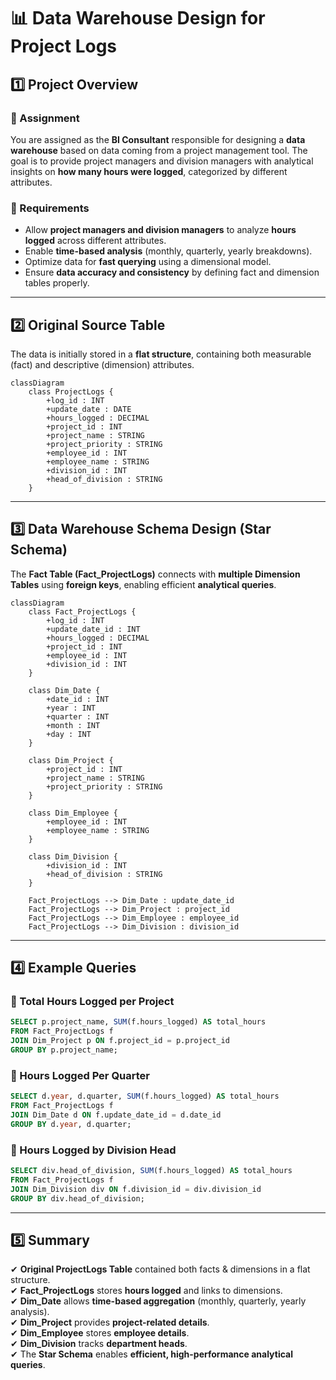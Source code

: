 # **📊 Data Warehouse Design for Project Logs**

## **1️⃣ Project Overview**

### **📝 Assignment**

You are assigned as the **BI Consultant** responsible for designing a **data warehouse** based on data coming from a project management tool. The goal is to provide project managers and division managers with analytical insights on **how many hours were logged**, categorized by different attributes.

### **🎯 Requirements**

- Allow **project managers and division managers** to analyze **hours logged** across different attributes.
- Enable **time-based analysis** (monthly, quarterly, yearly breakdowns).
- Optimize data for **fast querying** using a dimensional model.
- Ensure **data accuracy and consistency** by defining fact and dimension tables properly.

---

## **2️⃣ Original Source Table**

The data is initially stored in a **flat structure**, containing both measurable (fact) and descriptive (dimension) attributes.

```mermaid
classDiagram
    class ProjectLogs {
        +log_id : INT
        +update_date : DATE
        +hours_logged : DECIMAL
        +project_id : INT
        +project_name : STRING
        +project_priority : STRING
        +employee_id : INT
        +employee_name : STRING
        +division_id : INT
        +head_of_division : STRING
    }
```

---

## **3️⃣ Data Warehouse Schema Design (Star Schema)**

The **Fact Table (Fact_ProjectLogs)** connects with **multiple Dimension Tables** using **foreign keys**, enabling efficient **analytical queries**.

```mermaid
classDiagram
    class Fact_ProjectLogs {
        +log_id : INT
        +update_date_id : INT
        +hours_logged : DECIMAL
        +project_id : INT
        +employee_id : INT
        +division_id : INT
    }

    class Dim_Date {
        +date_id : INT
        +year : INT
        +quarter : INT
        +month : INT
        +day : INT
    }

    class Dim_Project {
        +project_id : INT
        +project_name : STRING
        +project_priority : STRING
    }

    class Dim_Employee {
        +employee_id : INT
        +employee_name : STRING
    }

    class Dim_Division {
        +division_id : INT
        +head_of_division : STRING
    }

    Fact_ProjectLogs --> Dim_Date : update_date_id
    Fact_ProjectLogs --> Dim_Project : project_id
    Fact_ProjectLogs --> Dim_Employee : employee_id
    Fact_ProjectLogs --> Dim_Division : division_id
```

---

## **4️⃣ Example Queries**

### **📌 Total Hours Logged per Project**

```sql
SELECT p.project_name, SUM(f.hours_logged) AS total_hours
FROM Fact_ProjectLogs f
JOIN Dim_Project p ON f.project_id = p.project_id
GROUP BY p.project_name;
```

### **📌 Hours Logged Per Quarter**

```sql
SELECT d.year, d.quarter, SUM(f.hours_logged) AS total_hours
FROM Fact_ProjectLogs f
JOIN Dim_Date d ON f.update_date_id = d.date_id
GROUP BY d.year, d.quarter;
```

### **📌 Hours Logged by Division Head**

```sql
SELECT div.head_of_division, SUM(f.hours_logged) AS total_hours
FROM Fact_ProjectLogs f
JOIN Dim_Division div ON f.division_id = div.division_id
GROUP BY div.head_of_division;
```

---

## **5️⃣ Summary**

✔ **Original ProjectLogs Table** contained both facts & dimensions in a flat structure.  
✔ **Fact_ProjectLogs** stores **hours logged** and links to dimensions.  
✔ **Dim_Date** allows **time-based aggregation** (monthly, quarterly, yearly analysis).  
✔ **Dim_Project** provides **project-related details**.  
✔ **Dim_Employee** stores **employee details**.  
✔ **Dim_Division** tracks **department heads**.  
✔ The **Star Schema** enables **efficient, high-performance analytical queries**.

